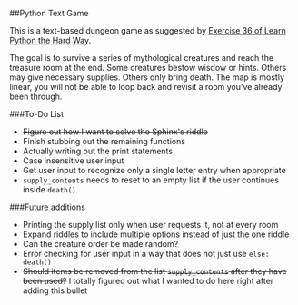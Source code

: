 ##Python Text Game

This is a text-based dungeon game as suggested by [Exercise 36 of Learn Python the Hard Way](http://learnpythonthehardway.org/book/ex36.html).

The goal is to survive a series of mythological creatures and reach the treasure room at the end. Some creatures bestow wisdow or hints. Others may give necessary supplies. Others only bring death. The map is mostly linear, you will not be able to loop back and revisit a room you've already been through.

###To-Do List

- <s>Figure out how I want to solve the Sphinx's riddle</s>
- Finish stubbing out the remaining functions
- Actually writing out the print statements
- Case insensitive user input
- Get user input to recognize only a single letter entry when appropriate
- `supply_contents` needs to reset to an empty list if the user continues inside `death()`

###Future additions
- Printing the supply list only when user requests it, not at every room
- Expand riddles to include multiple options instead of just the one riddle
- Can the creature order be made random?
- Error checking for user input in a way that does not just use `else: death()`
- <s>Should items be removed from the list `supply_contents` after they have been used?</s> I totally figured out what I wanted to do here right after adding this bullet
